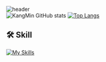 ![header](https://capsule-render.vercel.app/api?type=Waving&color=auto&height=300&section=header&text=KangMin%20GitHub&fontSize=90)  
![KangMin GitHub stats](https://github-readme-stats.vercel.app/api?username=jokangmin&show_icons=true&theme=radical&include_all_commits=true)
[![Top Langs](https://github-readme-stats.vercel.app/api/top-langs/?username=jokangmin)](https://github.com/anuraghazra/github-readme-stats)
<br>
## 🛠️ Skill
[![My Skills](https://skillicons.dev/icons?i=react,js,java,html,css,vscode,spring,mysql,nodejs,jquery,jenkins,postman,eclipse,docker,codepen,figma&perline=8)](https://skillicons.dev)
